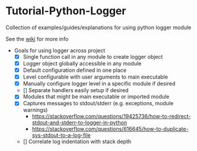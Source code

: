 # Tutorial-Python-Logger
Collection of examples/guides/explanations for using python logger module

See the [wiki](https://github.com/alexarmstrongvi/Tutorial-Python-Logger/wiki) for more info

* Goals for using logger across project
    * [X] Single function call in any module to create logger object
    * [X] Logger object globally accessible in any module
    * [X] Default configuration defined in one place
    * [X] Level configurable with user arguments to main executable
    * [X] Manually configure logger level in a specific module if desired
    * [] Separate handlers easily setup if desired
    * [X] Modules that might be main executable or imported module
    * [X] Captures messages to stdout/stderr (e.g. exceptions, module warnings)
        * https://stackoverflow.com/questions/19425736/how-to-redirect-stdout-and-stderr-to-logger-in-python
        * https://stackoverflow.com/questions/616645/how-to-duplicate-sys-stdout-to-a-log-file
    * [] Correlate log indentation with stack depth
